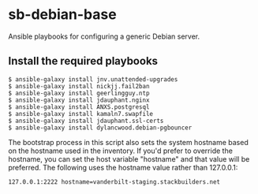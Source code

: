 # sb-debian-base

Ansible playbooks for configuring a generic Debian server.

## Install the required playbooks

```
$ ansible-galaxy install jnv.unattended-upgrades
$ ansible-galaxy install nickjj.fail2ban
$ ansible-galaxy install geerlingguy.ntp
$ ansible-galaxy install jdauphant.nginx
$ ansible-galaxy install ANXS.postgresql
$ ansible-galaxy install kamaln7.swapfile
$ ansible-galaxy install jdauphant.ssl-certs
$ ansible-galaxy install dylancwood.debian-pgbouncer
```

The bootstrap process in this script also sets the system hostname
based on the hostname used in the inventory. If you'd prefer to override
the hostname, you can set the host variable "hostname" and that value
will be preferred. The following uses the hostname value rather than
127.0.0.1:

```
127.0.0.1:2222 hostname=vanderbilt-staging.stackbuilders.net
```
